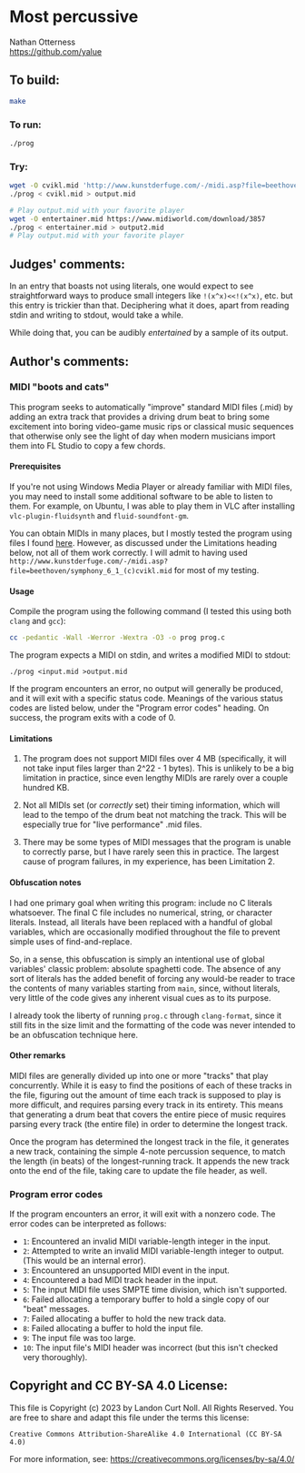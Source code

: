 # Most percussive

Nathan Otterness  
<https://github.com/yalue>  

## To build:

```sh
make
```

### To run:

```sh
./prog
```

### Try:

```sh
wget -O cvikl.mid 'http://www.kunstderfuge.com/-/midi.asp?file=beethoven/symphony_6_1_(c)cvikl.mid'
./prog < cvikl.mid > output.mid

# Play output.mid with your favorite player
wget -O entertainer.mid https://www.midiworld.com/download/3857
./prog < entertainer.mid > output2.mid
# Play output.mid with your favorite player
```

## Judges' comments:

In an entry that boasts not using literals, one would expect to see straightforward ways to produce
small integers like `!(x^x)<<!(x^x)`, etc. but this entry is trickier than that. Deciphering what it does,
apart from reading stdin and writing to stdout, would take a while.

While doing that, you can be audibly *entertained* by a sample of its output.

## Author's comments:

### MIDI "boots and cats"

This program seeks to automatically "improve" standard MIDI files (.mid) by
adding an extra track that provides a driving drum beat to bring some
excitement into boring video-game music rips or classical music sequences that
otherwise only see the light of day when modern musicians import them into FL
Studio to copy a few chords.

#### Prerequisites

If you're not using Windows Media Player or already familiar with MIDI files,
you may need to install some additional software to be able to listen to them.
For example, on Ubuntu, I was able to play them in VLC after installing
`vlc-plugin-fluidsynth` and `fluid-soundfont-gm`.

You can obtain MIDIs in many places, but I mostly tested the program using
files I found [here](http://www.kunstderfuge.com/beethoven/variae.htm#Symphonies).
However, as discussed under the Limitations heading below, not all of them
work correctly.  I will admit to having used
`http://www.kunstderfuge.com/-/midi.asp?file=beethoven/symphony_6_1_(c)cvikl.mid`
for most of my testing.

#### Usage

Compile the program using the following command (I tested this using both
`clang` and `gcc`):

```sh
cc -pedantic -Wall -Werror -Wextra -O3 -o prog prog.c
```

The program expects a MIDI on stdin, and writes a modified MIDI to stdout:
```
./prog <input.mid >output.mid
```

If the program encounters an error, no output will generally be produced, and
it will exit with a specific status code. Meanings of the various status codes
are listed below, under the "Program error codes" heading. On success, the
program exits with a code of 0.

#### Limitations

 1. The program does not support MIDI files over 4 MB (specifically, it will
    not take input files larger than 2^22 - 1 bytes).  This is unlikely to be a
    big limitation in practice, since even lengthy MIDIs are rarely over a
    couple hundred KB.

 2. Not all MIDIs set (or *correctly* set) their timing information, which will
    lead to the tempo of the drum beat not matching the track.  This will be
    especially true for "live performance" .mid files.

 3. There may be some types of MIDI messages that the program is unable to
    correctly parse, but I have rarely seen this in practice.  The largest
    cause of program failures, in my experience, has been Limitation 2.

#### Obfuscation notes

I had one primary goal when writing this program: include no C literals
whatsoever.  The final C file includes no numerical, string, or character
literals.  Instead, all literals have been replaced with a handful of global
variables, which are occasionally modified throughout the file to prevent
simple uses of find-and-replace.

So, in a sense, this obfuscation is simply an intentional use of global
variables' classic problem: absolute spaghetti code.  The absence of any sort
of literals has the added benefit of forcing any would-be reader to trace the
contents of many variables starting from `main`, since, without literals, very
little of the code gives any inherent visual cues as to its purpose.

I already took the liberty of running `prog.c` through `clang-format`, since it
still fits in the size limit and the formatting of the code was never intended
to be an obfuscation technique here.

#### Other remarks

MIDI files are generally divided up into one or more "tracks" that play
concurrently.  While it is easy to find the positions of each of these tracks
in the file, figuring out the amount of time each track is supposed to play is
more difficult, and requires parsing every track in its entirety.  This means
that generating a drum beat that covers the entire piece of music requires
parsing every track (the entire file) in order to determine the longest track.

Once the program has determined the longest track in the file, it generates a
new track, containing the simple 4-note percussion sequence, to match the
length (in beats) of the longest-running track. It appends the new track onto
the end of the file, taking care to update the file header, as well.

### Program error codes

If the program encounters an error, it will exit with a nonzero code. The error
codes can be interpreted as follows:

 - `1`: Encountered an invalid MIDI variable-length integer in the input.
 - `2`: Attempted to write an invalid MIDI variable-length integer to output.
   (This would be an internal error).
 - `3`: Encountered an unsupported MIDI event in the input.
 - `4`: Encountered a bad MIDI track header in the input.
 - `5`: The input MIDI file uses SMPTE time division, which isn't supported.
 - `6`: Failed allocating a temporary buffer to hold a single copy of our "beat"
   messages.
 - `7`: Failed allocating a buffer to hold the new track data.
 - `8`: Failed allocating a buffer to hold the input file.
 - `9`: The input file was too large.
 - `10`: The input file's MIDI header was incorrect (but this isn't checked
   very thoroughly).

## Copyright and CC BY-SA 4.0 License:

This file is Copyright (c) 2023 by Landon Curt Noll.  All Rights Reserved.
You are free to share and adapt this file under the terms this license:

    Creative Commons Attribution-ShareAlike 4.0 International (CC BY-SA 4.0)

For more information, see: https://creativecommons.org/licenses/by-sa/4.0/
